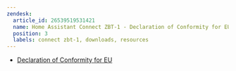 ```yaml
---
zendesk:
  article_id: 26539519531421
  name: Home Assistant Connect ZBT-1 - Declaration of Conformity for EU
  position: 3
  labels: connect zbt-1, downloads, resources
---
```


- [Declaration of Conformity for EU](/static/connect-zbt-1/green/Home-Assistant-Connect-ZBT-1_DoC_EU_CE.pdf)
